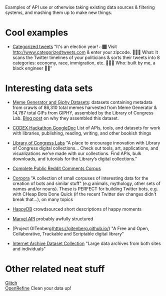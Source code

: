 Examples of API use or otherwise taking existing data sources & filtering systems, and mashing them up to make new things.

# Cool examples

- [Categorized tweets](http://www.categorizedtweets.com/)
"It's an election year! 👉🏾 Visit http://www.categorizedtweets.com  & enter your zipcode. 🤷🏾‍♀️ What: It scans the Twitter timelines of your politicians & sorts their tweets into 8 categories: economy, race, immigration, etc. 👩🏾‍💻 Who: built by me, a black engineer ✊🏾"

# Interesting data sets

- [Meme Generator and Giphy Datasets](https://labs.loc.gov/experiments/webarchive-datasets/): datasets containing metadata from crawls of 86,310 total memes harvested from Meme Generator & 14,787 total GIFs from GIPHY, assembled by the Library of Congress Lab. [Blog post](https://blogs.loc.gov/thesignal/2018/10/data-mining-memes-in-the-digital-culture-web-archive/) on why they assembled this dataset.

- [CODEX Hackathon GoogleDoc](https://docs.google.com/document/d/1F-v1ad_KQ1s7k9Rae_OyFee0zSway7TVscnc03Dffwo/edit?usp=sharing)
List of APIs, tools, and datasets for work with libraries, publishing, reading, writing, and other bookish things

- [Library of Congress Labs](https://labs.loc.gov/)
"A place to encourage innovation with Library of Congress digital collections... Check out tools, art, applications, and visualizations we’ve made with our collections. Find APIs, bulk downloads, and tutorials for the Library’s digital collections."

- [Complete Public Reddit Comments Corpus](https://archive.org/details/2015_reddit_comments_corpus)

- [Corpora](https://github.com/dariusk/corpora)
"A collection of small corpuses of interesting data for the creation of bots and similar stuff" (e.g animals, mythology, other sets of names and/or nouns). These is PERFECT for building Twitter bots, e.g. with CHeap Bots Done Quick (if the recent Twitter dev changes didn't break that...), on many topics

- [HappyDB](https://github.com/rit-public/HappyDB) crowdsourced short descriptions of happy moments

- [Marvel API](https://developer.marvel.com/) probably awfully structured

- [Project GITenberg(https://gitenberg.github.io/)
"A Free and Open, Collaborative, Trackable and Scriptable digital library"

- [Internet Archive Dataset Collection](https://archive.org/details/datasets)
"Large data archives from both sites and individuals"

# Other related neat stuff
[Glitch](http://glitch.com)  
[OpenRefine](http://openrefine.org/) Clean your data up!
